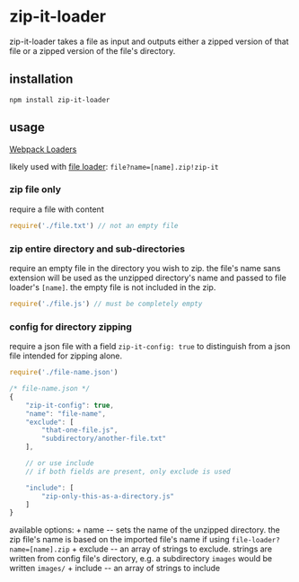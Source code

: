 zip-it-loader
=============

zip-it-loader takes a file as input and outputs either
a zipped version of that file or a zipped version of the
file's directory.

## installation
`npm install zip-it-loader`

## usage
[Webpack Loaders](http://webpack.github.io/docs/using-loaders.html)

likely used with [file loader](https://github.com/webpack/file-loader):
`file?name=[name].zip!zip-it`

### zip file only
require a file with content
```js
require('./file.txt') // not an empty file
```

### zip entire directory and sub-directories
require an empty file in the directory you wish to zip.
the file's name sans extension will be used as the unzipped
directory's name and passed to file loader's `[name]`. the
empty file is not included in the zip.

```js
require('./file.js') // must be completely empty
```

### config for directory zipping
require a json file with a field `zip-it-config: true`
to distinguish from a json file intended for zipping alone.

```js
require('./file-name.json')

/* file-name.json */
{
	"zip-it-config": true,
	"name": "file-name",
	"exclude": [
		"that-one-file.js",
		"subdirectory/another-file.txt"
	],

	// or use include
	// if both fields are present, only exclude is used

	"include": [
		"zip-only-this-as-a-directory.js"
	]
}
```

available options:
	+ name -- sets the name of the unzipped directory. the zip
	file's name is based on the imported file's name if using
	`file-loader?name=[name].zip`
	+ exclude -- an array of strings to exclude. strings are written
	from config file's directory, e.g. a subdirectory `images` would
	be written `images/`
	+ include -- an array of strings to include